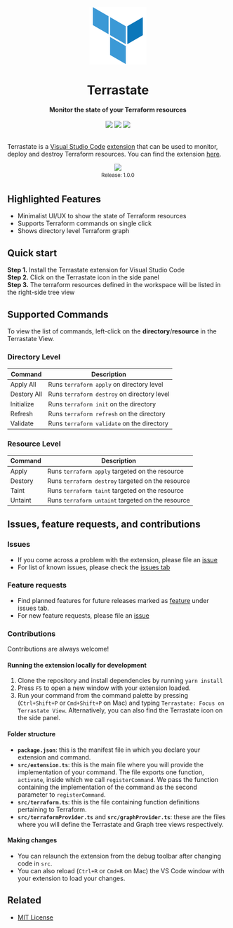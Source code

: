<div align="center">   
  <img src="./media/terraform.png" height="130"/>
 </div>
<h1 align="center">Terrastate</h1>
<div align="center">
  <strong> Monitor the state of your Terraform resources</strong>  
  <br/> <br/>
  <a href="https://marketplace.visualstudio.com/items?itemName=rohinivsenthil.terrastate&ssr=false#overview"><img src="https://img.shields.io/visual-studio-marketplace/i/rohinivsenthil.terrastate" /></a>
  <a href="https://marketplace.visualstudio.com/items?itemName=rohinivsenthil.terrastate&ssr=false#version-history"><img src="https://img.shields.io/visual-studio-marketplace/v/rohinivsenthil.terrastate" /></a>
  <a href="https://marketplace.visualstudio.com/items?itemName=rohinivsenthil.terrastate&ssr=false#review-details"><img src="https://img.shields.io/visual-studio-marketplace/r/rohinivsenthil.terrastate" /></a>
</div>
<br />

Terrastate is a [Visual Studio Code](https://code.visualstudio.com/) [extension](https://marketplace.visualstudio.com/VSCode) that can be used to monitor, deploy and destroy Terraform resources. You can find the extension [here](https://marketplace.visualstudio.com/items?itemName=rohinivsenthil.terrastate).


<div align="center">
  <img src="https://user-images.githubusercontent.com/42040329/129020739-48d9c031-5b45-4694-87d1-8fa6b6c494d1.gif"/>
  <br/>
  <sup>Release: 1.0.0</sup>
</div>

## Highlighted Features

- Minimalist UI/UX to show the state of Terraform resources
- Supports Terraform commands on single click
- Shows directory level Terraform graph

## Quick start

**Step 1.** Install the Terrastate extension for Visual Studio Code  
**Step 2.** Click on the Terrastate icon in the side panel  
**Step 3.** The terraform resources defined in the workspace will be listed in the right-side tree view

## Supported Commands

To view the list of commands, left-click on the **directory**/**resource** in the Terrastate View.

### Directory Level

| Command                  | Description                                          |
| ------------------------ | ---------------------------------------------------- |
| Apply All | Runs `terraform apply` on directory level |
| Destory All | Runs `terraform destroy` on directory level |  
| Initialize  | Runs `terraform init` on the directory |  
| Refresh | Runs `terraform refresh` on the directory |
| Validate | Runs `terraform validate` on the directory |

### Resource Level

| Command                  | Description                                          |
| ------------------------ | ---------------------------------------------------- |
| Apply | Runs `terraform apply` targeted on the resource |
| Destory  | Runs `terraform destroy` targeted on the resource |  
| Taint | Runs `terraform taint` targeted on the resource |  
| Untaint | Runs `terraform untaint` targeted on the resource |


## Issues, feature requests, and contributions

### Issues

- If you come across a problem with the extension, please file an [issue](https://github.com/rohinivsenthil/terrastate/issues/new)
- For list of known issues, please check the [issues tab](https://github.com/rohinivsenthil/terrastate/issues/new)

### Feature requests

- Find planned features for future releases marked as [feature](https://github.com/rohinivsenthil/terrastate/issues?q=is%3Aissue+is%3Aopen+label%3Afeature) under issues tab.
- For new feature requests, please file an [issue](https://github.com/rohinivsenthil/terrastate/issues/new)

### Contributions

Contributions are always welcome!

#### Running the extension locally for development

1. Clone the repository and install dependencies by running `yarn install`
2. Press `F5` to open a new window with your extension loaded.
3. Run your command from the command palette by pressing (`Ctrl+Shift+P` or `Cmd+Shift+P` on Mac) and typing `Terrastate: Focus on Terrastate View`. Alternatively, you can also find the Terrastate icon on the side panel.

#### Folder structure

- **`package.json`**: this is the manifest file in which you declare your extension and command.
- **`src/extension.ts`**: this is the main file where you will provide the implementation of your command. The file exports one function, `activate`, inside which we call `registerCommand`. We pass the function containing the implementation of the command as the second parameter to `registerCommand`.
- **`src/terraform.ts`**: this is the file containing function definitions pertaining to Terraform.
- **`src/terraformProvider.ts`** and **`src/graphProvider.ts`**: these are the files where you will define the Terrastate and Graph tree views respectively.

#### Making changes

- You can relaunch the extension from the debug toolbar after changing code in `src`.
- You can also reload (`Ctrl+R` or `Cmd+R` on Mac) the VS Code window with your extension to load your changes.

## Related

- [MIT License](https://github.com/rohinivsenthil/terrastate/blob/master/LICENSE![terrastate](https://user-images.githubusercontent.com/42040329/129020767-85f8e868-48d1-4dd4-92b4-35026c706f40.gif)
)
<!-- - Read the [launch blog]
- Featured #11 Product of the day on 
- Featured in **Trending this week** on Visual Studio Code Marketplace -->
